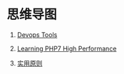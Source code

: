 # 思维导图

1. [Devops Tools](./Devops%20Tools.html)

2. [Learning PHP7 High Performance](./Learning%20PHP7%20High%20Performance.html)

3. [实用原则](./实用原则.html)